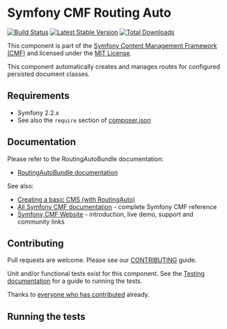 # Symfony CMF Routing Auto

[![Build Status](https://secure.travis-ci.org/symfony-cmf/RoutingAuto.png)](http://travis-ci.org/symfony-cmf/RoutingAuto)
[![Latest Stable Version](https://poser.pugx.org/symfony-cmf/routing-auto/version.png)](https://packagist.org/packages/symfony-cmf/routing-auto)
[![Total Downloads](https://poser.pugx.org/symfony-cmf/routing-auto/d/total.png)](https://packagist.org/packages/symfony-cmf/routing-auto)

This component is part of the [Symfony Content Management Framework (CMF)](http://cmf.symfony.com/)
and licensed under the [MIT License](LICENSE).

This component automatically creates and manages routes for configured persisted
document classes.

## Requirements 

* Symfony 2.2.x
* See also the `require` section of [composer.json](composer.json)

## Documentation

Please refer to the RoutingAutoBundle documentation:

* [RoutingAutoBundle documentation](http://symfony.com/doc/master/cmf/bundles/routing_auto/index.html)

See also:

* [Creating a basic CMS (with RoutingAuto)](http://symfony.com/doc/master/cmf/cookbook/creating_a_cms/index.html)
* [All Symfony CMF documentation](http://symfony.com/doc/master/cmf/index.html) - complete Symfony CMF reference
* [Symfony CMF Website](http://cmf.symfony.com/) - introduction, live demo, support and community links

## Contributing

Pull requests are welcome. Please see our
[CONTRIBUTING](https://github.com/symfony-cmf/symfony-cmf/blob/master/CONTRIBUTING.md)
guide.

Unit and/or functional tests exist for this component. See the
[Testing documentation](http://symfony.com/doc/master/cmf/components/testing.html)
for a guide to running the tests.

Thanks to
[everyone who has contributed](https://github.com/symfony-cmf/RoutingAuto/contributors) already.
## Running the tests
